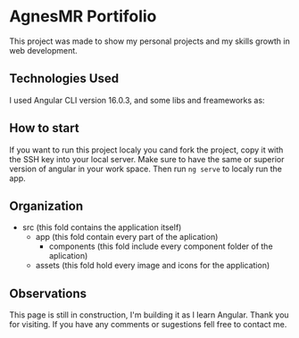 # AgnesMR Portifolio

This project was made to show my personal projects and my skills growth in web development.

## Technologies Used

I used Angular CLI version 16.0.3, and some libs and freameworks as: 

## How to start

If you want to run this project localy you cand fork the project, copy it with the SSH key into your local server.
Make sure to have the same or superior version of angular in your work space.
Then run `ng serve` to localy run the app.

## Organization
 - src (this fold contains the application itself)
    - app (this fold contain every part of the aplication)
       - components (this fold include every component folder of the aplication)
    - assets (this fold hold every image and icons for the application)

## Observations

This page is still in construction, I'm building it as I learn Angular. Thank you for visiting. If you have any comments or sugestions fell free to contact me.
